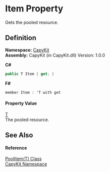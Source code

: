 # Item Property


Gets the pooled resource.



## Definition
**Namespace:** <a href="N_CapyKit.md">CapyKit</a>  
**Assembly:** CapyKit (in CapyKit.dll) Version: 1.0.0

**C#**
``` C#
public T Item { get; }
```
**F#**
``` F#
member Item : 'T with get
```



#### Property Value
<a href="T_CapyKit_PoolItem_1.md">T</a>  
The pooled resource.

## See Also


#### Reference
<a href="T_CapyKit_PoolItem_1.md">PoolItem(T) Class</a>  
<a href="N_CapyKit.md">CapyKit Namespace</a>  
